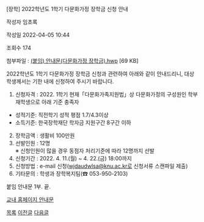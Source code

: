 
[장학] 2022학년도 1학기 다문화가정 장학금 신청 안내





작성자
임초록


작성일
2022-04-05 10:44


조회수
174


첨부파일 : [(붙임) 안내문(다문화가정 장학금).hwp](https://computer.knu.ac.kr/pack/bbs/down.php?f_name=Q0dUVllEX1ZeVXBKdBYQbktTVQ==&o_name=(붙임)안내문(다문화가정장학금).hwp&tbl=Site_BBS_25) [69 KB]


﻿2022학년도 1학기 다문화가정 장학금 신청과 관련하여 아래와 같이 안내드리니, 대상 학생께서는 기한 내에 신청하여 주시기 바랍니다.  


  
  
1. 신청자격 : 2022. 1학기 현재「다문화가족지원법」상 다문화가정의 구성원인 학부 재학생으로 아래 기준 충족자  
- 성적기준: 직전학기 성적 평점 1.7/4.3이상  
- 소득기준: 한국장학재단 학자금 지원구간 8구간 이하  
2. 장학금액 : 생활비 100만원  
3. 선발인원 : 12명  
※ 신청인원이 많을 경우 동점자 처리기준에 따라 12명까지 선발  
4. 신청기간 : 2022. 4. 11.(월) ~ 4. 22.(금) 18:00까지  
5. 신청방법 : e-mail 신청(wjdaudwlsa@knu.ac.kr로 신청서류 스캔파일 제출)  
6. 기타문의 : 학생과 장학복지팀(☎ 053-950-2103)  
  
붙임 안내문 1부. 끝.

  


[교내 홈페이지 안내문](https://knu.ac.kr/wbbs/wbbs/bbs/btin/viewBtin.action?bbs_cde=1&btin.bbs_cde=1&btin.doc_no=1325956&btin.appl_no=000000&btin.page=1&btin.search_type=&btin.search_text=&popupDeco=false&btin.note_div=row&menu_idx=67)







[목록](https://computer.knu.ac.kr/06_sub/02_sub.html?key=&keyfield=&category=&page=1&bbs_code=Site_BBS_25)
[이전글](https://computer.knu.ac.kr/06_sub/02_sub.html?bbs_cmd=view&page=1&key=&keyfield=&category=&no=3736&bbs_code=Site_BBS_25)
[다음글](https://computer.knu.ac.kr/06_sub/02_sub.html?bbs_cmd=view&page=1&key=&keyfield=&category=&no=3738&bbs_code=Site_BBS_25)

















 